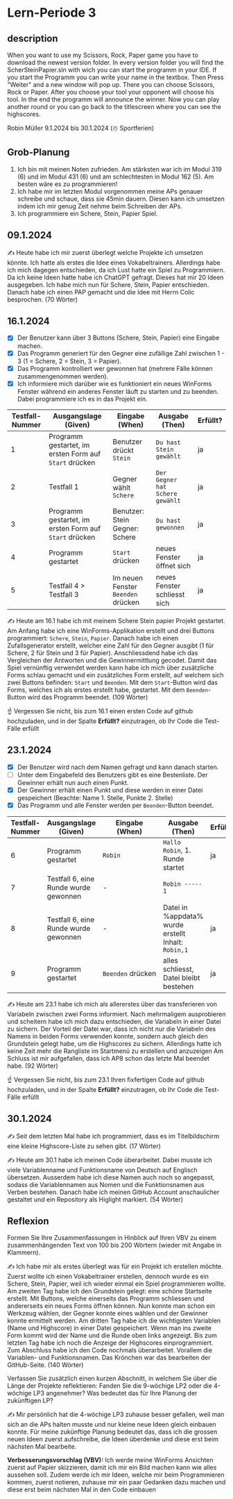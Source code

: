 # Lern-Periode 3

## description

When you want to use my Scissors, Rock, Paper game you have to download the newest version folder. In every version folder you will find the ScherSteinPapier.sln with wich you can start the programm in your IDE.
If you start the Programm you can write your name in the textbox. Then Press "Weiter" and a new window will pop up. There you can choose Scissors, Rock or Paper. After you choose your tool your opponent will choose his tool. In the end the programm will announce the winner.
Now you can play another round or you can go back to the titlescreen where you can see the highscores.

Robin Müller
9.1.2024 bis 30.1.2024 (☃️ Sportferien)

## Grob-Planung

1. Ich bin mit meinen Noten zufrieden. Am stärksten war ich im Modul 319 (6) und im Modul 431 (6) und am schlechtesten in Modul 162 (5). Am besten wäre es zu programmieren!
2. Ich habe mir im letzten Modul vorgenommen meine APs genauer schreibe und schaue, dass sie 45min dauern. Diesen kann ich umsetzen indem ich mir genug Zeit nehme beim Schreiben der APs.
3. Ich programmiere ein Schere, Stein, Papier Spiel.

## 09.1.2024

✍️ Heute habe ich mir zuerst überlegt welche Projekte ich umsetzen könnte. Ich hatte als erstes die Idee eines Vokabeltrainers. Allerdings habe ich mich dagegen entschieden, da ich Lust hatte ein Spiel zu Programmiern. Da ich keine Ideen hatte habe ich ChatGPT gefragt. Dieses hat mir 20 Ideen ausgegeben. Ich habe mich nun für Schere, Stein, Papier entschieden. Danach habe ich einen PAP gemacht und die Idee mit Herrn Colic besprochen. (70 Wörter)

## 16.1.2024

- [x] Der Benutzer kann über 3 Buttons (Schere, Stein, Papier) eine Eingabe machen.
- [x] Das Programm generiert für den Gegner eine zufällige Zahl zwischen 1 - 3 (1 = Schere, 2 = Stein, 3 = Papier).
- [x] Das Programm kontrolliert wer gewonnen hat (mehrere Fälle können zusammengenommen werden).
- [x] Ich informiere mich darüber wie es funktioniert ein neues WinForms Fenster während ein anderes Fenster läuft zu starten und zu beenden. Dabei programmiere ich es in das Projekt ein.

| Testfall-Nummer | Ausgangslage (Given) | Eingabe (When) | Ausgabe (Then) | Erfüllt? |
| --- | --- | --- | --- | --- |
| 1   | Programm gestartet, im ersten Form auf `Start` drücken | Benutzer drückt `Stein` | `Du hast Stein gewählt` | ja  |
| 2   | Testfall 1 | Gegner wählt `Schere` | `Der Gegner hat Schere gewählt` | ja  |
| 3   | Programm gestartet, im ersten Form auf `Start` drücken | Benutzer: Stein Gegner: Schere | `Du hast gewonnen` | ja  |
| 4   | Programm gestartet | `Start` drücken | neues Fenster öffnet sich | ja  |
| 5   | Testfall 4 > Testfall 3 | Im neuen Fenster `Beenden` drücken | neues Fenster schliesst sich | ja  |

✍️ Heute am 16.1 habe ich mit meinem Schere Stein papier Projekt gestartet. Am Anfang habe ich eine WinForms-Applikation erstellt und drei Buttons programmiert: `Schere`, `Stein`, `Papier`. Danach habe ich einen Zufallsgenerator erstellt, welcher eine Zahl für den Gegner ausgibt (1 für Schere, 2 für Stein und 3 für Papier). Anschliessdend habe ich das Vergleichen der Antworten und die Gewinnermittlung gecodet. Damit das Spiel vernünftig verwendet werden kann habe ich mich über zusätzliche Forms schlau gemacht und ein zusätzliches Form erstellt, auf welchem sich zwei Buttons befinden: `Start` und `Beenden`. Mit dem `Start`-Button wird das Forms, welches ich als erstes erstellt habe, gestartet. Mit dem `Beenden`-Button wird das Programm beendet. (109 Wörter)

☝️ Vergessen Sie nicht, bis zum 16.1 einen ersten Code auf github hochzuladen, und in der Spalte **Erfüllt?** einzutragen, ob Ihr Code die Test-Fälle erfüllt

## 23.1.2024

- [x] Der Benutzer wird nach dem Namen gefragt und kann danach starten.
- [ ] Unter dem Eingabefeld des Benutzers gibt es eine Bestenliste. Der Gewinner erhält nun auch einen Punkt.
- [x] Der Gewinner erhält einen Punkt und diese werden in einer Datei gespeichert (Beachte: Name 1. Stelle, Punkte 2. Stelle)
- [x] Das Programm und alle Fenster werden per `Beenden`-Button beendet.

| Testfall-Nummer | Ausgangslage (Given) | Eingabe (When) | Ausgabe (Then) | Erfüllt? |
| --- | --- | --- | --- | --- |
| 6   | Programm gestartet | `Robin` | `Hallo Robin`, 1. Runde startet | ja  |
| 7   | Testfall 6, eine Runde wurde gewonnen | -   | `Robin ----- 1` |     |
| 8   | Testfall 6, eine Runde wurde gewonnen | -   | Datei in %appdata% wurde erstellt Inhalt: `Robin,1` | ja  |
| 9   | Programm gestartet | `Beenden` drücken | alles schliesst, Datei bleibt bestehen | ja  |

✍️ Heute am 23.1 habe ich mich als allererstes über das transferieren von Variabeln zwischen zwei Forms informiert. Nach mehrmaligem ausprobieren und scheitern habe ich mich dazu entschieden, die Variabeln in einer Datei zu sichern. Der Vorteil der Datei war, dass ich nicht nur die Variabeln des Namens in beiden Forms verwenden konnte, sondern auch gleich den Grundstein gelegt habe, um die Highscores zu sichern. Allerdings hatte ich keine Zeit mehr die Rangliste im Startmenü zu erstellen und anzuzeigen Am Schluss ist mir aufgefallen, dass ich AP8 schon das letzte Mal beendet habe. (92 Wörter)

☝️ Vergessen Sie nicht, bis zum 23.1 Ihren fixfertigen Code auf github hochzuladen, und in der Spalte **Erfüllt?** einzutragen, ob Ihr Code die Test-Fälle erfüllt

## 30.1.2024

✍️ Seit dem letzten Mal habe ich programmiert, dass es im Titelbildschirm eine kleine Highscore-Liste zu sehen gibt. (17 Wörter)

✍️ Heute am 30.1 habe ich meinen Code überarbeitet. Dabei musste ich viele Variablenname und Funktionsname von Deutsch auf Englisch übersetzen. Ausserdem habe ich diese Namen auch noch so angepasst, sodass die Variablennamen aus Nomen und die Funktionsnamen aus Verben bestehen. Danach habe ich meinen GitHub Account anschaulicher gestaltet und ein Repository als Higlight markiert. (54 Wörter)

## Reflexion

Formen Sie Ihre Zusammenfassungen in Hinblick auf Ihren VBV zu einem zusammenhängenden Text von 100 bis 200 Wörtern (wieder mit Angabe in Klammern).

✍️ Ich habe mir als erstes überlegt was für ein Projekt ich erstellen möchte. Zuerst wollte ich einen Vokabeltrainer erstellen, dennoch wurde es ein Schere, Stein, Papier, weil ich wieder einmal ein Spiel programmieren wollte. Am zweiten Tag habe ich den Grundstein gelegt: eine schöne Startseite erstellt. Mit Buttons, welche einerseits das Programm schliessen und andererseits ein neues Forms öffnen können. Nun konnte man schon ein Werkzeug wählen, der Gegner konnte eines wählen und der Gewinner konnte ermittelt werden. Am dritten Tag habe ich die wichtigsten Variablen (Name und Highscore) in einer Datei gespeichert. Wenn man ins zweite Form kommt wird der Name und die Runde oben links angezeigt. Bis zum letzten Tag habe ich noch die Anzeige der Highscores einprogrammiert. Zum Abschluss habe ich den Code nochmals überarbeitet. Vorallem die Variablen- und Funktionsnamen. Das Krönchen war das bearbeiten der GitHub-Seite. (140 Wörter)

Verfassen Sie zusätzlich einen kurzen Abschnitt, in welchem Sie über die Länge der Projekte reflektieren: Fanden Sie die 9-wöchige LP2 oder die 4-wöchige LP3 angenehmer? Was bedeutet das für Ihre Planung der zukünftigen LP?

✍️ Mir persönlich hat die 4-wöchige LP3 zuhause besser gefallen, weil man sich an die APs halten musste und nur kleine neue Ideen gleich einbauen konnte. Für meine zukünftige Planung bedeutet das, dass ich die grossen neuen Ideen zuerst aufschreibe, die Ideen überdenke und diese erst beim nächsten Mal bearbeite.

**Verbesserungsvorschlag (VBV):** Ich werde meine WinForms Ansichten zuerst auf Papier skizzieren, damit ich mir ein Bild machen kann wie alles aussehen soll. Zudem werde ich mir Ideen, welche mir beim Programmieren kommen, zuerst notieren, zuhause mir ein paar Gedanken dazu machen und diese erst beim nächsten Mal in den Code einbauen
